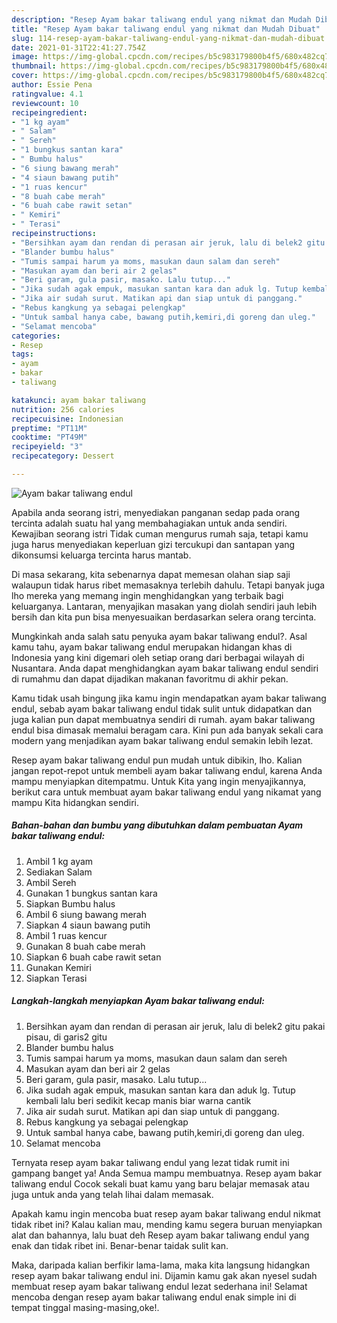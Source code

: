 ```yaml
---
description: "Resep Ayam bakar taliwang endul yang nikmat dan Mudah Dibuat"
title: "Resep Ayam bakar taliwang endul yang nikmat dan Mudah Dibuat"
slug: 114-resep-ayam-bakar-taliwang-endul-yang-nikmat-dan-mudah-dibuat
date: 2021-01-31T22:41:27.754Z
image: https://img-global.cpcdn.com/recipes/b5c983179800b4f5/680x482cq70/ayam-bakar-taliwang-endul-foto-resep-utama.jpg
thumbnail: https://img-global.cpcdn.com/recipes/b5c983179800b4f5/680x482cq70/ayam-bakar-taliwang-endul-foto-resep-utama.jpg
cover: https://img-global.cpcdn.com/recipes/b5c983179800b4f5/680x482cq70/ayam-bakar-taliwang-endul-foto-resep-utama.jpg
author: Essie Pena
ratingvalue: 4.1
reviewcount: 10
recipeingredient:
- "1 kg ayam"
- " Salam"
- " Sereh"
- "1 bungkus santan kara"
- " Bumbu halus"
- "6 siung bawang merah"
- "4 siaun bawang putih"
- "1 ruas kencur"
- "8 buah cabe merah"
- "6 buah cabe rawit setan"
- " Kemiri"
- " Terasi"
recipeinstructions:
- "Bersihkan ayam dan rendan di perasan air jeruk, lalu di belek2 gitu pakai pisau, di garis2 gitu"
- "Blander bumbu halus"
- "Tumis sampai harum ya moms, masukan daun salam dan sereh"
- "Masukan ayam dan beri air 2 gelas"
- "Beri garam, gula pasir, masako. Lalu tutup..."
- "Jika sudah agak empuk, masukan santan kara dan aduk lg. Tutup kembali lalu beri sedikit kecap manis biar warna cantik"
- "Jika air sudah surut. Matikan api dan siap untuk di panggang."
- "Rebus kangkung ya sebagai pelengkap"
- "Untuk sambal hanya cabe, bawang putih,kemiri,di goreng dan uleg."
- "Selamat mencoba"
categories:
- Resep
tags:
- ayam
- bakar
- taliwang

katakunci: ayam bakar taliwang 
nutrition: 256 calories
recipecuisine: Indonesian
preptime: "PT11M"
cooktime: "PT49M"
recipeyield: "3"
recipecategory: Dessert

---
```



![Ayam bakar taliwang endul](https://img-global.cpcdn.com/recipes/b5c983179800b4f5/680x482cq70/ayam-bakar-taliwang-endul-foto-resep-utama.jpg)

Apabila anda seorang istri, menyediakan panganan sedap pada orang tercinta adalah suatu hal yang membahagiakan untuk anda sendiri. Kewajiban seorang istri Tidak cuman mengurus rumah saja, tetapi kamu juga harus menyediakan keperluan gizi tercukupi dan santapan yang dikonsumsi keluarga tercinta harus mantab.

Di masa  sekarang, kita sebenarnya dapat memesan olahan siap saji walaupun tidak harus ribet memasaknya terlebih dahulu. Tetapi banyak juga lho mereka yang memang ingin menghidangkan yang terbaik bagi keluarganya. Lantaran, menyajikan masakan yang diolah sendiri jauh lebih bersih dan kita pun bisa menyesuaikan berdasarkan selera orang tercinta. 



Mungkinkah anda salah satu penyuka ayam bakar taliwang endul?. Asal kamu tahu, ayam bakar taliwang endul merupakan hidangan khas di Indonesia yang kini digemari oleh setiap orang dari berbagai wilayah di Nusantara. Anda dapat menghidangkan ayam bakar taliwang endul sendiri di rumahmu dan dapat dijadikan makanan favoritmu di akhir pekan.

Kamu tidak usah bingung jika kamu ingin mendapatkan ayam bakar taliwang endul, sebab ayam bakar taliwang endul tidak sulit untuk didapatkan dan juga kalian pun dapat membuatnya sendiri di rumah. ayam bakar taliwang endul bisa dimasak memalui beragam cara. Kini pun ada banyak sekali cara modern yang menjadikan ayam bakar taliwang endul semakin lebih lezat.

Resep ayam bakar taliwang endul pun mudah untuk dibikin, lho. Kalian jangan repot-repot untuk membeli ayam bakar taliwang endul, karena Anda mampu menyiapkan ditempatmu. Untuk Kita yang ingin menyajikannya, berikut cara untuk membuat ayam bakar taliwang endul yang nikamat yang mampu Kita hidangkan sendiri.

<!--inarticleads1-->

##### Bahan-bahan dan bumbu yang dibutuhkan dalam pembuatan Ayam bakar taliwang endul:

1. Ambil 1 kg ayam
1. Sediakan  Salam
1. Ambil  Sereh
1. Gunakan 1 bungkus santan kara
1. Siapkan  Bumbu halus
1. Ambil 6 siung bawang merah
1. Siapkan 4 siaun bawang putih
1. Ambil 1 ruas kencur
1. Gunakan 8 buah cabe merah
1. Siapkan 6 buah cabe rawit setan
1. Gunakan  Kemiri
1. Siapkan  Terasi




<!--inarticleads2-->

##### Langkah-langkah menyiapkan Ayam bakar taliwang endul:

1. Bersihkan ayam dan rendan di perasan air jeruk, lalu di belek2 gitu pakai pisau, di garis2 gitu
1. Blander bumbu halus
1. Tumis sampai harum ya moms, masukan daun salam dan sereh
1. Masukan ayam dan beri air 2 gelas
1. Beri garam, gula pasir, masako. Lalu tutup...
1. Jika sudah agak empuk, masukan santan kara dan aduk lg. Tutup kembali lalu beri sedikit kecap manis biar warna cantik
1. Jika air sudah surut. Matikan api dan siap untuk di panggang.
1. Rebus kangkung ya sebagai pelengkap
1. Untuk sambal hanya cabe, bawang putih,kemiri,di goreng dan uleg.
1. Selamat mencoba




Ternyata resep ayam bakar taliwang endul yang lezat tidak rumit ini gampang banget ya! Anda Semua mampu membuatnya. Resep ayam bakar taliwang endul Cocok sekali buat kamu yang baru belajar memasak atau juga untuk anda yang telah lihai dalam memasak.

Apakah kamu ingin mencoba buat resep ayam bakar taliwang endul nikmat tidak ribet ini? Kalau kalian mau, mending kamu segera buruan menyiapkan alat dan bahannya, lalu buat deh Resep ayam bakar taliwang endul yang enak dan tidak ribet ini. Benar-benar taidak sulit kan. 

Maka, daripada kalian berfikir lama-lama, maka kita langsung hidangkan resep ayam bakar taliwang endul ini. Dijamin kamu gak akan nyesel sudah membuat resep ayam bakar taliwang endul lezat sederhana ini! Selamat mencoba dengan resep ayam bakar taliwang endul enak simple ini di tempat tinggal masing-masing,oke!.

